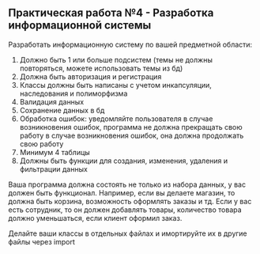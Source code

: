Практическая работа №4 - Разработка информационной системы
----------------------------------------------------------
Разработать информационную систему по вашей предметной области:
1) Должно быть 1 или больше подсистем (темы не должны повторяться, можете использовать темы из бд)
2) Должна быть авторизация и регистрация
3) Классы должны быть написаны с учетом инкапсуляции, наследования и полиморфизма
4) Валидация данных
5) Сохранение данных в бд
6) Обработка ошибок: уведомляйте пользователя в случае возникновения ошибок, программа не должна прекращать свою работу в случае возникновения ошибок, она должна продолжать свою работу
7) Минимум 4 таблицы
8) Должны быть функции для создания, изменения, удаления и фильтрации данных


Ваша программа должна состоять не только из набора данных, у вас должен быть функционал. Например, если вы делаете магазин, то должна быть корзина, возможность оформлять заказы и тд. Если у вас есть сотрудник, то он должен добавлять товары, количество товара должно уменьшаться, если клиент оформил заказ. 

Делайте ваши классы в отдельных файлах и имортируйте их в другие файлы через import
